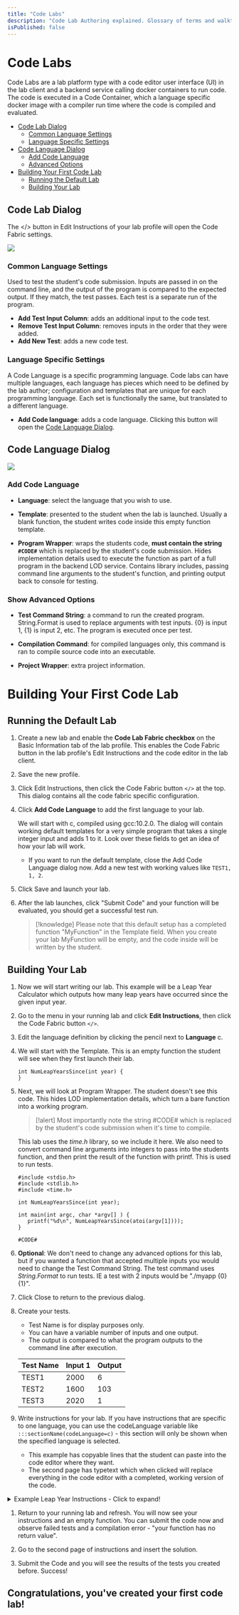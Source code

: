 ```yaml
---
title: "Code Labs"
description: "Code Lab Authoring explained. Glossary of terms and walkthrough for creating your first code lab."
isPublished: false
---
```


# Code Labs

Code Labs are a lab platform type with a code editor user interface (UI) in the lab client and a backend service calling docker containers to run code. The code is executed in a Code Container, which a language specific docker image with a compiler run time where the code is compiled and evaluated.

- [Code Lab Dialog](#code-lab-dialog)
    - [Common Language Settings](#common-language-settings)
    - [Language Specific Settings](#language-specific-settings)
- [Code Language Dialog](#code-language-dialog)
    - [Add Code Language](#add-code-language)
    - [Advanced Options](#show-advanced-options)
- [Building Your First Code Lab](#building-your-first-code-lab)
    - [Running the Default Lab](#running-the-default-lab)
    - [Building Your Lab](#building-your-lab)

## Code Lab Dialog

The </> button in Edit Instructions of your lab profile will open the Code Fabric settings. 

![](images/code-lab-dialog.png)

### Common Language Settings

Used to test the student's code submission. Inputs are passed in on the command line, and the output of the program is compared to the expected output. If they match, the test passes. Each test is a separate run of the program.

- **Add Test Input Column**: adds an additional input to the code test.
- **Remove Test Input Column**: removes inputs in the order that they were added.
- **Add New Test**: adds a new code test.

### Language Specific Settings

A Code Language is a specific programming language. Code labs can have multiple languages, each language has pieces which need to be defined by the lab author; configuration and templates that are unique for each programming language. Each set is functionally the same, but translated to a different language.

- **Add Code language**: adds a code language.  Clicking this button will open the [Code Language Dialog](#code-language-dialog).

## Code Language Dialog

![](images/add-code-language.png)

### Add Code Language 

- **Language**: select the language that you wish to use.

- **Template**: presented to the student when the lab is launched. Usually a blank function, the student writes code inside this empty function template.

- **Program Wrapper**: wraps the students code, **must contain the string `#CODE#`** which is replaced by the student's code submission. Hides implementation details used to execute the function as part of a full program in the backend LOD service. Contains library includes, passing command line arguments to the student's function, and printing output back to console for testing.

### Show Advanced Options

- **Test Command String**: a command to run the created program. String.Format is used to replace arguments with test inputs. {0} is input 1, {1} is input 2, etc. The program is executed once per test.

- **Compilation Command**: for compiled languages only, this command is ran to compile source code into an executable.

- **Project Wrapper**: extra project information.

# Building Your First Code Lab

## Running the Default Lab

1. Create a new lab and enable the **Code Lab Fabric checkbox** on the Basic Information tab of the lab profile. This enables the Code Fabric button in the lab profile's Edit Instructions and the code editor in the lab client. 

1. Save the new profile.

1. Click Edit Instructions, then click the Code Fabric button `</>` at the top. This dialog contains all the code fabric specific configuration.

1. Click **Add Code Language** to add the first language to your lab. 

    We will start with c, compiled using gcc:10.2.0. The dialog will contain working default templates for a very simple program that takes a single integer input and adds 1 to it. Look over these fields to get an idea of how your lab will work. 
   - If you want to run the default template, close the Add Code Language dialog now. Add a new test with working values like `TEST1, 1, 2`. 

1. Click Save and launch your lab. 

1. After the lab launches, click "Submit Code" and your function will be evaluated, you should get a successful test run.

   >[!knowledge] Please note that this default setup has a completed function "MyFunction" in the Template field. When you create your lab MyFunction will be empty, and the code inside will be written by the student.

## Building Your Lab

1. Now we will start writing our lab. This example will be a Leap Year Calculator which outputs how many leap years have occurred since the given input year. 

1. Go to the menu in your running lab and click **Edit Instructions**, then click the Code Fabric button `</>`.

1. Edit the language definition by clicking the pencil next to **Language** c.

1. We will start with the Template. This is an empty function the student will see when they first launch their lab.
    
    ```
    int NumLeapYearsSince(int year) {
    }
    ```

1.  Next, we will look at Program Wrapper. The student doesn't see this code. This hides LOD implementation details, which turn a bare function into a working program. 

    > [!alert] Most importantly note the string #CODE# which is replaced by the student's code submission when it's time to compile.
    
    This lab uses the _time.h_ library, so we include it here. We also need to convert command line arguments into integers to pass into the students function, and then print the result of the function with printf. This is used to run tests.   
    ```
    #include <stdio.h>
    #include <stdlib.h>
    #include <time.h>
    
    int NumLeapYearsSince(int year);
    
    int main(int argc, char *argv[] ) {
       printf("%d\n", NumLeapYearsSince(atoi(argv[1])));
    }
    
    #CODE#  
    ```

1. **Optional**: We don't need to change any advanced options for this lab, but if you wanted a function that accepted multiple inputs you would need to change the Test Command String. The test command uses _String.Format_ to run tests. IE a test with 2 inputs would be "./myapp {0} {1}".

1. Click Close to return to the previous dialog.

3. Create your tests. 
    - Test Name is for display purposes only. 
    - You can have a variable number of inputs and one output. 
    - The output is compared to what the program outputs to the command line after execution.

    | Test Name | Input 1 | Output |
    | ----------- | ----------- | ----------- |
    | TEST1 | 2000 | 6 |
    | TEST2 | 1600 | 103 |
    | TEST3 | 2020 | 1 |

4. Write instructions for your lab. If you have instructions that are specific to one language, you can use the codeLanguage variable like `:::sectionName(codeLanguage=c)` - this section will only be shown when the specified language is selected. 
    - This example has copyable lines that the student can paste into the code editor where they want.
   - The second page has typetext which when clicked will replace everything in the code editor with a completed, working version of the code.
<details>
  <summary>Example Leap Year Instructions - Click to expand!</summary>

~~~text 
#Coding Challenge: Leap Years
Your challenge is to write a function in the language of your choice (c, csharp, go, java, php, python) that calculates the number of leap years that have occurred since a given year. 
Examine the NumLeapYearsSince function template.  It contains a template for a function named <i>NumLeapYearsSince</i>. The function accepts a year as a parameter and returns an integer. It needs to be updated to return the number of leap years that have occurred between the input year and the current year. 
The algorithm to determine if a given year is a leap year:
1. If the year is evenly divisible by 4, go to step 2. Otherwise, go to step 5.
1. If the year is evenly divisible by 100, go to step 3. Otherwise, go to step 4.
1. If the year is evenly divisible by 400, go to step 4. Otherwise, go to step 5.
1. The year is a leap year 
1. The year is not a leap year
:::sectionName(codeLanguage=c)
> [!HINT]
> You can get the current year in c with #include <time.h\>
>
> ++time_t t = time(NULL);++
>
> ++struct tm tm = *localtime(&t);++
>
> ++int currentYear = tm.tm_year + 1900;++
:::
:::sectionName(codeLanguage=csharp)
> [!HINT]
> You can get the current year in C# using 
>
> ++DateTime.UtcNow.Year++
:::
:::sectionName(codeLanguage=go)
> [!HINT]
> You can get the current year in go with import ("time")
>
> ++time.Now().Year()++
:::
:::sectionName(codeLanguage=java)
> [!HINT]
> You can get the current year in go with import java.util.Calendar;
>
> ++Calendar.getInstance().get(Calendar.YEAR);++
:::
:::sectionName(codeLanguage=php)
> [!HINT]
> You can get the current year in php using 
>
> ++date("Y");++
:::
:::sectionName(codeLanguage=python)
> [!HINT]
> You can get the current year in go with import datetime
>
> ++currentYear = datetime.datetime.now().year++
:::
Run and test your algorithm at any time by clicking the Submit Code button below the editor.
Complete your work in the code editor to the left.
===
#Test your work
How many leap years have occurred since 2000?
How many leap years have occurred since 1600?
Is 2020 a leap year?
##Need Some Help?
:::sectionName(codeLanguage=c)
[C] Solution
    int NumLeapYearsSince(int year)
    {
        int numLeapYears = 0;
        time_t t = time(NULL);
        struct tm tm = *localtime(&t);
        int currentYear = tm.tm_year + 1900;
        for (int y = year; y <= currentYear; y++)
        {
            if ((y % 4 == 0 && y % 100 != 0) || (y % 400 == 0)) 
            {
                numLeapYears += 1;
            }
        }   
        return numLeapYears;
    }
:::
:::sectionName(codeLanguage=csharp)
[C#] Solution
    int NumLeapYearsSince(int year)
    {
        var numLeapYears = 0;
        var currentYear = DateTime.UtcNow.Year;
        for (var y = year; y <= currentYear; y++)
        {
            if ((y % 4 == 0 && y % 100 != 0) || (y % 400 == 0))
            {
                numLeapYears += 1;
            }
        }   
        return numLeapYears;
    }
:::
:::sectionName(codeLanguage=go)
[Go] Solution
    func NumLeapYearsSince(year int) int {
        numLeapYears := 0
        currentYear := time.Now().Year()
        for y := year; y <= currentYear; y++ {
            if ((y % 4 == 0 && y % 100 != 0) || (y % 400 == 0)) {
                numLeapYears += 1
            }
        }   
        return numLeapYears
    }
:::
:::sectionName(codeLanguage=java)
[Java] Solution
    int NumLeapYearsSince(int year)
    {
        int numLeapYears = 0;
        int currentYear = Calendar.getInstance().get(Calendar.YEAR);
        for (var y = year; y <= currentYear; y++)
        {
            if ((y % 4 == 0 && y % 100 != 0) || (y % 400 == 0))
            {
                numLeapYears += 1;
            }
        }   
        return numLeapYears;
    }
:::
:::sectionName(codeLanguage=php)
[PHP] Solution
    <?php
    function NumLeapYearsSince($year) {
        $numLeapYears = 0;
        $currentYear = date("Y");
        for ($y = $year; $y <= $currentYear; $y++)
        {
            if( (0 == $y % 4) and (0 != $y % 100) or (0 == $y % 400) )  
            {
                $numLeapYears += 1;
            }
        }   
        return $numLeapYears;
    }
    ?>
:::
:::sectionName(codeLanguage=python)
[Python 3] Solution
    def NumLeapYearsSince(year):
        start = year
        import datetime
        currentYear = datetime.datetime.now().year
        numLeapYears = 0
        while(start <= currentYear):  
            if start % 100 == 0 and start % 400 == 0:
                numLeapYears += 1
                start += 1
            if start % 4 == 0 and start % 100 != 0:
                numLeapYears += 1
                start += 1
            else:
                start += 1
        return numLeapYears
:::
~~~
</details>

1. Return to your running lab and refresh. You will now see your instructions and an empty function. You can submit the code now and observe failed tests and a compilation error - "your function has no return value". 

1. Go to the second page of instructions and insert the solution. 

1. Submit the Code and you will see the results of the tests you created before. Success! 

## Congratulations, you've created your first code lab!